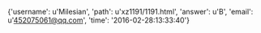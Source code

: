 {'username': u'Milesian', 'path': u'xz1191/1191.html', 'answer': u'B', 'email': u'452075061@qq.com', 'time': '2016-02-28:13:33:40'}